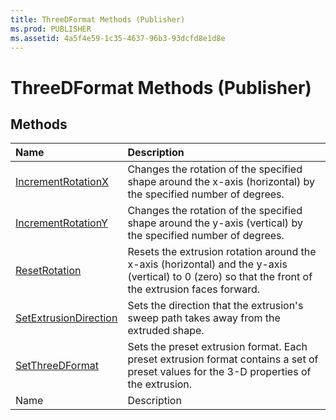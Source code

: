 ```yaml
---
title: ThreeDFormat Methods (Publisher)
ms.prod: PUBLISHER
ms.assetid: 4a5f4e59-1c35-4637-96b3-93dcfd8e1d8e
---
```



# ThreeDFormat Methods (Publisher)

## Methods



|**Name**|**Description**|
|:-----|:-----|
| [IncrementRotationX](threedformat-incrementrotationx-method-publisher.md)|Changes the rotation of the specified shape around the x-axis (horizontal) by the specified number of degrees.|
| [IncrementRotationY](threedformat-incrementrotationy-method-publisher.md)|Changes the rotation of the specified shape around the y-axis (vertical) by the specified number of degrees.|
| [ResetRotation](threedformat-resetrotation-method-publisher.md)|Resets the extrusion rotation around the x-axis (horizontal) and the y-axis (vertical) to 0 (zero) so that the front of the extrusion faces forward.|
| [SetExtrusionDirection](threedformat-setextrusiondirection-method-publisher.md)|Sets the direction that the extrusion's sweep path takes away from the extruded shape.|
| [SetThreeDFormat](threedformat-setthreedformat-method-publisher.md)|Sets the preset extrusion format. Each preset extrusion format contains a set of preset values for the 3-D properties of the extrusion.|
|Name|Description|

